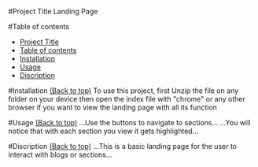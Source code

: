 #Project Title
Landing Page

#Table of contents
- [Project Title](#project-title)
- [Table of contents](#table-of-contents)
- [Installation](#installation)
- [Usage](#usage)
- [Discription](#discription)

#Installation
[(Back to top)](#table-of-contents)
To use this project, first Unzip the file on any folder on your device
then open the index file with "chrome" or any other browser
if you want to view the landing page with all its function


#Usage
[(Back to top)](#table-of-contents)
...Use the buttons to navigate to sections...
...You will notice that with each section you view it gets highlighted...

#Discription
[(Back to top)](#table-of-contents)
...This is a basic landing page for the user to interact with blogs or sections...
